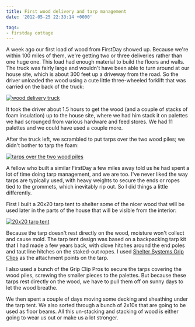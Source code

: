 ```yaml
---
title: First wood delivery and tarp management
date: '2012-05-25 22:33:14 +0000'

tags:
- firstday cottage
---
```


A week ago our first load of wood from FirstDay showed up.  Because
we're within 100 miles of them, we're getting two or three deliveries
rather than one huge one.  This load had enough material to build the
floors and walls.  The truck was fairly large and wouldn't have been
able to turn around at our house site, which is about 300 feet up a
driveway from the road.  So the driver unloaded the wood
using a cute little three-wheeled forklift that was carried on the back of the
truck:

[![wood delivery truck](/gallery/firstday-cottage/IMG_20120518_083140_hu_5eba062390f3b44a.jpg)](/gallery/firstday-cottage/IMG_20120518_083140.jpg)

It took the driver about 1.5 hours to get the wood (and a
couple of stacks of foam insulation) up to the house site, where we
had him stack it on palettes we had scrounged from various hardware
and feed stores.  We had 11 palettes and we could have used a couple
more.

After the truck left, we scrambled to put tarps over the two wood piles;
we didn't bother to tarp the foam:

[![tarps over the two wood piles](/gallery/firstday-cottage/IMG_20120524_072321_hu_8f52509fce153fcb.jpg)](/gallery/firstday-cottage/IMG_20120524_072321.jpg)

A fellow who built a similar FirstDay
a few miles away told us he had spent a lot of time doing tarp
management, and we are too.  I've never liked the way tarps are
typically used, with heavy weights to secure the ends or ropes tied to
the grommets, which inevitably rip out.  So I did things a little
differently.

First I built a 20x20 tarp tent
to shelter some of the nicer wood that will be used later in the parts of
the house that will be visible from the interior:

[![20x20 tarp tent](/gallery/firstday-cottage/IMG_20120524_072219_hu_bf92f975808d3424.jpg)](/gallery/firstday-cottage/IMG_20120524_072219.jpg)

Because the tarp
doesn't rest directly on the wood, moisture won't collect and cause
mold.  The tarp tent design was based on a backpacking tarp kit that I
had made a few years back, with clove hitches around the end poles and
taut line hitches on the staked-out ropes.  I used
[Shelter Systems Grip Clips](https://shelter-systems.com/grip-clips-tarp-and-fabric-fasteners/)
as the attachment points on the tarp.

I also used a bunch of the Grip Clip Pros to secure the tarps covering
the wood piles, screwing the smaller pieces to the palettes.  But
because these tarps rest directly on the wood, we have to pull them
off on sunny days to let the wood breathe.

We then spent a couple of days moving some decking and sheathing under
the tarp tent.  We also sorted through a bunch of 2x10s that are going
to be used as floor beams.  All this un-stacking and stacking of wood
is either going to wear us out or make us a lot stronger.

